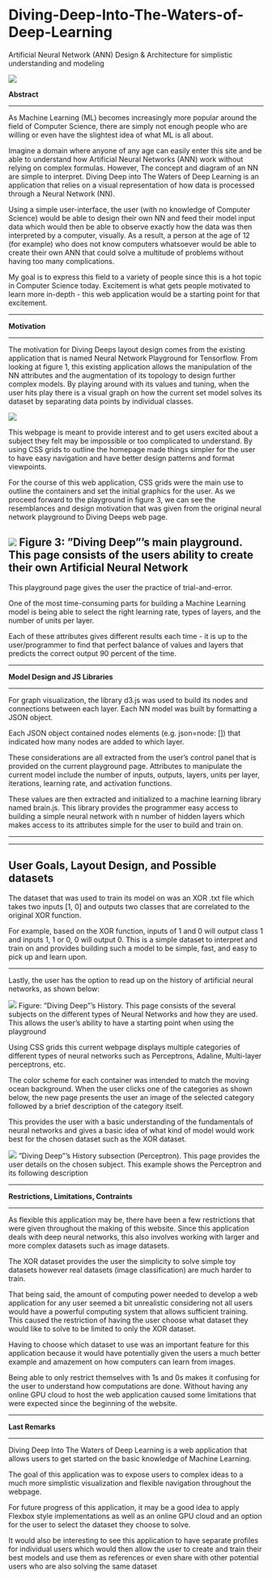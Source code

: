 # Diving-Deep-Into-The-Waters-of-Deep-Learning


Artificial Neural Network (ANN) Design &amp; Architecture for simplistic understanding and modeling

![](images/homepage.png)

**Abstract**

---

As Machine Learning (ML) becomes increasingly more popular around the field of Computer Science, there are simply not enough people who are willing or even have the slightest idea of what ML is all about. 

Imagine a domain where anyone of any age can easily enter this site and be able to understand how Artificial Neural Networks (ANN) work without relying on complex formulas. However, The concept and diagram of an NN are simple to interpret. Diving Deep into The Waters of Deep Learning is an application that relies on a visual representation of how data is processed through a Neural Network (NN).

Using a simple user-interface, the user (with no knowledge of Computer Science) would be able to design their own NN and feed their model input data which would then be able to observe exactly how the data was then interpreted by a computer, visually. As a result, a person at the age of 12 (for example) who does not know computers whatsoever would be able to create their own ANN that could solve a multitude of problems without having too many complications. 

My goal is to express this field to a variety of people since this is a hot topic in Computer Science today. Excitement is what gets people motivated to learn more in-depth - this web application would be a starting point for that excitement. 


---

**Motivation**

---
The motivation for Diving Deeps layout design comes from the existing application that is named
Neural  Network  Playground  for  Tensorflow.   From  looking  at  figure  1,  this  existing  application
allows  the  manipulation  of  the  NN  attributes  and  the  augmentation  of  its  topology  to  design
further complex models.  By playing around with its values and tuning, when the user hits play
there is a visual graph on how the current set model solves its dataset by separating data points
by individual classes. 

![](images/orig.png)

This webpage is meant to provide interest and to get users excited about a subject they felt may be impossible or too complicated to understand. By using CSS grids to outline the homepage made things simpler for the user to have easy navigation and have better design patterns and format viewpoints.

For the course of this web application, CSS grids were the main use to outline the containers and set the initial graphics for the user.  As we proceed forward to the playground in figure 3, we can see the resemblances and design motivation
that was given from the original neural network playground to Diving Deeps web page.


![](images/playground.png)
Figure 3:  ”Diving Deep”’s main playground.  This page consists of the users ability to create their
own Artificial Neural Network
---

This  playground  page  gives  the  user  the  practice  of  trial-and-error.  

One  of  the  most  time-consuming parts for building a Machine Learning model is being able to select the right learning
rate, types of layers, and the number of units per layer.  

Each of these attributes gives different results  each  time  -  it  is  up  to  the  user/programmer  to  find  that  perfect  balance  of  values  and layers that predicts the correct output 90 percent of the time. 


---

**Model Design and JS Libraries**

---
For graph visualization, the library d3.js was used to build
its nodes and connections between each layer.  Each NN model was built by formatting a JSON
object.  

Each JSON object contained nodes elements (e.g.  json=node:  []) that indicated how many
nodes  are  added  to  which  layer.   

These  considerations  are  all  extracted  from  the  user’s  control
panel  that  is  provided  on  the  current  playground  page.   Attributes  to  manipulate  the  current
model include the number of inputs, outputs, layers, units per layer, iterations, learning rate, and
activation functions.  

These values are then extracted and initialized to a machine learning library
named  brain.js.   This  library  provides  the  programmer  easy  access  to  building  a  simple  neural
network with n number of hidden layers which makes access to its attributes simple for the user
to build and train on.

---



---
**User Goals, Layout Design, and Possible datasets**
---

The dataset that was used to train its model on was an XOR .txt file which takes two inputs [1,
0] and outputs two classes that are correlated to the original XOR function.  

For example, based on the XOR function, inputs of 1 and 0 will output class 1 and inputs 1, 1 or 0, 0 will output 0.
This is a simple dataset to interpret and train on and provides building such a model to be simple,
fast, and easy to pick up and learn upon.

---

Lastly, the user has the option to read up on the history of artificial neural networks, as shown below:

![](images/history.png)
Figure:  ”Diving Deep”’s History.  This page consists of the several subjects on the different types
of Neural Networks and how they are used.  This allows the user’s ability to have a starting point
when using the playground


Using CSS grids this current webpage displays multiple categories of different types of neural
networks such as Perceptrons,  Adaline,  Multi-layer perceptrons,  etc.  

The color scheme for each container  was  intended  to  match  the  moving  ocean  background.   When  the  user  clicks  one  of the  categories  as  shown  below,  the  new  page  presents  the  user  an  image  of  the  selected
category followed by a brief description of the category itself.  

This provides the user with a basic understanding of the fundamentals of neural networks and gives a basic idea of what kind of model would work best for the chosen dataset such as the XOR dataset.



![](images/exa.png)
”Diving Deep”’s History subsection (Perceptron).  This page provides the user details on
the chosen subject.  This example shows the Perceptron and its following description

---

**Restrictions, Limitations, Contraints**

---

As flexible this application may be, there have been a few restrictions that were given throughout
the making of this website. Since this application deals with deep neural networks, this also involves
working with larger and more complex datasets such as image datasets.  

The XOR dataset provides the user the simplicity to solve simple toy datasets however real datasets (image classification) are much harder to train.  

That being said, the amount of computing power needed to develop a web application for any user seemed a bit unrealistic considering not all users would have a powerful computing system that allows sufficient training.  This caused the restriction of having the user choose what dataset they would like to solve to be limited to only the XOR dataset.  

Having to choose which dataset to use was an important feature for this application because it would have
potentially given the users a much better example and amazement on how computers can learn
from images.  

Being able to only restrict themselves with 1s and 0s makes it confusing for the user
to understand how computations are done.  Without having any online GPU cloud to host the web
application caused some limitations that were expected since the beginning of the website.


---

**Last Remarks**

---
Diving  Deep  Into  The  Waters  of  Deep  Learning  is  a  web  application  that  allows  users  to  get
started on the basic knowledge of Machine Learning.  

The goal of this application was to expose users to complex ideas to a much more simplistic visualization and flexible navigation throughout the webpage.  

For future progress of this application, it may be a good idea to apply Flexbox style implementations as well as an online GPU cloud and an option for the user to select the dataset they choose to solve.  

It would also be interesting to see this application to have separate profiles for individual users which would then allow the user to create and train their best models and use them as references or even share with other potential users who are also solving the same dataset
